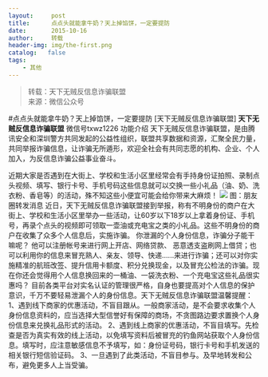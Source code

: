 ```yaml
---
layout:     post
title:      点点头就能拿牛奶？天上掉馅饼，一定要提防
date:       2015-10-16
author:     转载
header-img: img/the-first.png
catalog:   false
tags:
    - 其他
---
```


<blockquote><p>转载：天下无贼反信息诈骗联盟<br>
来源：微信公众号</p></blockquote>

#点点头就能拿牛奶？天上掉馅饼，一定要提防
[天下无贼反信息诈骗联盟]
**天下无贼反信息诈骗联盟**
微信号txwz1226
功能介绍
天下无贼反信息诈骗联盟，是由腾讯安全和深圳警方共同发起的公益性组织，联盟共享数据和资源，汇聚全民力量，共同举报诈骗信息，让诈骗无所遁形，欢迎全社会有共同志愿的机构、企业、个人加入，为反信息诈骗公益事业奋斗。

近期大家是否遇到在大街上、学校和生活小区里经常会有手持身份证拍照、录制点头视频、填写、银行卡号、手机号码这些信息就可以交换一些小礼品（油、奶、洗衣粉、香皂等）的活动，殊不知这些小便宜可能会给你带来大麻烦！
![]({{site.baseurl}}/postimg/3Frx8wcpibStASzqpGEmb8unxXzPQu5ib5TbmB1lVNZjcaYAAyeBklcT8GV5Wytn4AB4jsZ34wHr7SLuUUM99cUg.jpeg)
图：朋友圈转发消息
近日，天下无贼反信息诈骗联盟接到举报，称有不明身份的商户在大街上、学校和生活小区里举办一些活动，让60岁以下18岁以上拿着身份证、手机号，再录个点头的视频即可领取一壶油或充电宝之类的小礼品。这些不明身份的商户在收集了众多个人信息后，实施诈骗。
你泄漏的个人身份信息，诈骗分子能干嘛呢？
他可以注册帐号来进行网上开店、网络贷款、
恶意透支盗刷网上借贷；也可以利用你的信息来冒充熟人、亲友、领导、快递......来进行诈骗；还可以对你实施精准的航班改签、提升信用卡额度、积分兑换现金，以及冒充公检法的诈骗。现在你还会觉得用个人信息换回来的一桶油、一袋洗衣粉、一个充电宝这些礼品很实惠吗？
目前各类平台对实名认证的管理很严格，自身也要提高对个人信息的保护意识，千万不要轻易泄漏个人的身份信息。天下无贼反信息诈骗联盟温馨提醒：
1、遇到线下商家的优惠活动，不盲目跟从。一般商家活动，是不会要求收集个人身份信息资料的，应当选择大型信誉好有保障的商场，不贪图路边要求置换个人身份信息来兑换礼品形式的活动。
2、遇到线上商家的优惠活动，不盲目填写。先检查是否为真实有效的线上活动，以免填写资料后被冒充的钓鱼网站获取个人身份信息。填写时，应注意敏感信息不予填写，如：身份证号码，银行卡号和手机发送的相关银行短信验证码。
3、一旦遇到了此类活动，不盲目参与。及早地转发和公布，避免更多人上当受骗。
